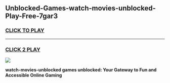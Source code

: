 
## Unblocked-Games-watch-movies-unblocked-Play-Free-7gar3
<h3>
<a href="https://premium76.site?title=watch-movies-unblocked&ref=21A">CLICK TO PLAY</a></h3>
<hr>

<h3>
<a href="https://premium76.site?title=watch-movies-unblocked&ref=21A">CLICK 2 PLAY</a>
  
</h3>

<a href="https://premium76.site?title=watch-movies-unblocked&ref=21A"><img src="https://clearcache.store/games.png"></a>


**watch-movies-unblocked games unblocked: Your Gateway to Fun and Accessible Online Gaming**

